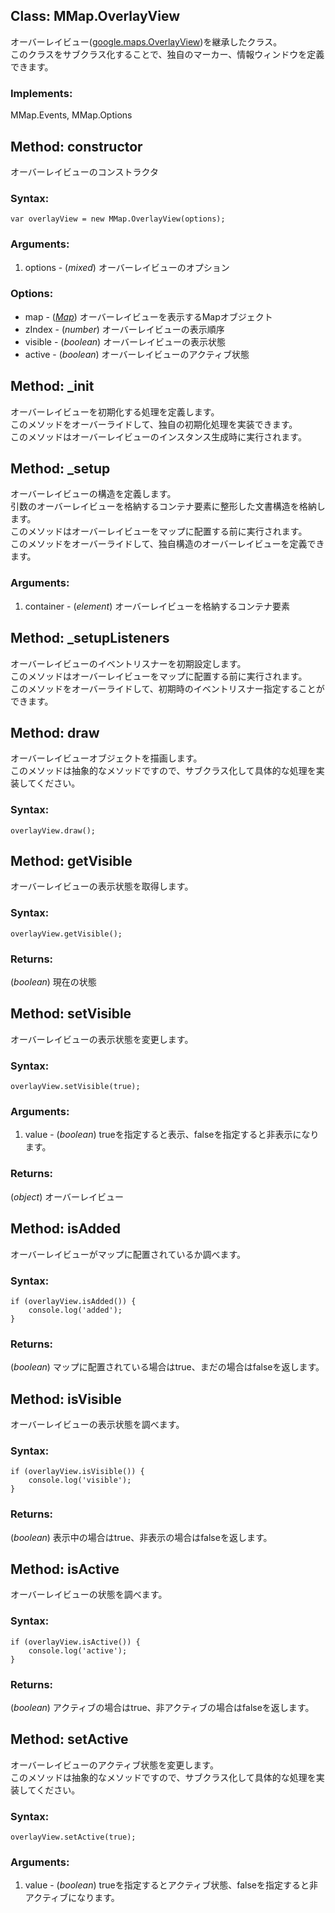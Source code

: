 
Class: <a id="mmap.overlayview">MMap.OverlayView</a>
-------------------------------------------------------

オーバーレイビュー(<a href="http://code.google.com/intl/en/apis/maps/documentation/javascript/reference.html#OverlayView">google.maps.OverlayView</a>)を継承したクラス。  
このクラスをサブクラス化することで、独自のマーカー、情報ウィンドウを定義できます。

### Implements:

MMap.Events, MMap.Options


Method: <a id="constructor">constructor</a>
-----------------------------------------------

オーバーレイビューのコンストラクタ

### Syntax:

	var overlayView = new MMap.OverlayView(options);

### Arguments:

1. options - (*mixed*) オーバーレイビューのオプション

### Options:

* map - (*<a href="http://code.google.com/intl/en/apis/maps/documentation/javascript/reference.html#Map">Map</a>*) オーバーレイビューを表示するMapオブジェクト
* zIndex - (*number*) オーバーレイビューの表示順序
* visible - (*boolean*) オーバーレイビューの表示状態 
* active - (*boolean*) オーバーレイビューのアクティブ状態


Method: <a id="_init">_init</a>
-----------------------------------

オーバーレイビューを初期化する処理を定義します。  
このメソッドをオーバーライドして、独自の初期化処理を実装できます。  
このメソッドはオーバーレイビューのインスタンス生成時に実行されます。

Method: <a id="_setup">_setup</a>
-------------------------------------

オーバーレイビューの構造を定義します。  
引数のオーバーレイビューを格納するコンテナ要素に整形した文書構造を格納します。  
このメソッドはオーバーレイビューをマップに配置する前に実行されます。  
このメソッドをオーバーライドして、独自構造のオーバーレイビューを定義できます。

### Arguments:

1. container - (*element*) オーバーレイビューを格納するコンテナ要素


Method: <a id="_setupListeners">_setupListeners</a>
-------------------------------------------------------

オーバーレイビューのイベントリスナーを初期設定します。  
このメソッドはオーバーレイビューをマップに配置する前に実行されます。  
このメソッドをオーバーライドして、初期時のイベントリスナー指定することができます。


Method: <a id="draw">draw</a>
---------------------------------

オーバーレイビューオブジェクトを描画します。  
このメソッドは抽象的なメソッドですので、サブクラス化して具体的な処理を実装してください。

### Syntax:

	overlayView.draw();



Method: <a id="getVisible">getVisible</a>
---------------------------------------------

オーバーレイビューの表示状態を取得します。

### Syntax:

	overlayView.getVisible();

### Returns:

(*boolean*) 現在の状態


Method: <a id="setVisible">setVisible</a>
---------------------------------------------

オーバーレイビューの表示状態を変更します。

### Syntax:

	overlayView.setVisible(true);

### Arguments:

1. value - (*boolean*) trueを指定すると表示、falseを指定すると非表示になります。  

### Returns:

(*object*) オーバーレイビュー


Method: <a id="isAdded">isAdded</a>
---------------------------------------

オーバーレイビューがマップに配置されているか調べます。

### Syntax:

	if (overlayView.isAdded()) {
		console.log('added');
	}

### Returns:

(*boolean*) マップに配置されている場合はtrue、まだの場合はfalseを返します。


Method: <a id="isVisible">isVisible</a>
-------------------------------------------

オーバーレイビューの表示状態を調べます。

### Syntax:

	if (overlayView.isVisible()) {
		console.log('visible');
	}

### Returns:

(*boolean*) 表示中の場合はtrue、非表示の場合はfalseを返します。



Method: <a id="isActive">isActive</a>
-----------------------------------------

オーバーレイビューの状態を調べます。

### Syntax:

	if (overlayView.isActive()) {
		console.log('active');
	}

### Returns:

(*boolean*) アクティブの場合はtrue、非アクティブの場合はfalseを返します。


Method: <a id="setActive">setActive</a>
-------------------------------------------

オーバーレイビューのアクティブ状態を変更します。  
このメソッドは抽象的なメソッドですので、サブクラス化して具体的な処理を実装してください。

### Syntax:

	overlayView.setActive(true);

### Arguments:

1. value - (*boolean*) trueを指定するとアクティブ状態、falseを指定すると非アクティブになります。  
